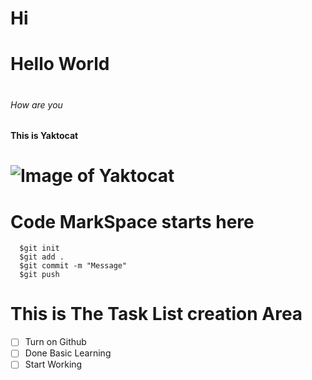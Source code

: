 # Hi <h1> Hello World
# <h6> How are you <h4> This is Yaktocat
# ![Image of Yaktocat](https://octodex.github.com/images/yaktocat.png)
# <h1> Code MarkSpace starts here
```
  $git init
  $git add .
  $git commit -m "Message"
  $git push
```
# <h1> This is The Task List creation Area
- [ ]  Turn on Github
- [ ]  Done Basic Learning
- [ ]  Start Working
